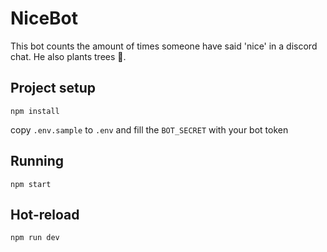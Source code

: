 # NiceBot

This bot counts the amount of times someone have said 'nice' in a discord chat. He also plants trees 🌲.

## Project setup

```
npm install
```

copy `.env.sample` to `.env` and fill the `BOT_SECRET` with your bot token

## Running

```
npm start
```

## Hot-reload

```
npm run dev
```
